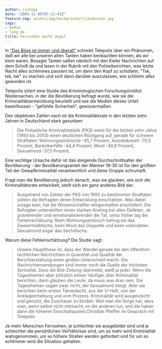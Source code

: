```yaml
---
author: isotopp
date: "2004-11-08T07:21:43Z"
feature-img: assets/img/background/rijksmuseum.jpg
tags:
- media
- lang_de
title: Fernsehen macht Angst
---
```

In ["Das Böse ist immer und überall"](http://www.heise.de/tp/deutsch/inhalt/co/18724/1.html) schreibt Telepolis über ein Phänomen, daß wir alle bei unseren alten Tanten haben beobachten können, als wir klein waren. Besagte Tanten saßen nämlich mit den Kieler Nachrichten auf dem Schoß da und lasen in der Rubrik mit den Polizeiberichten, was letzte Nacht alles schlimmes passiert ist, um dann den Kopf zu schütteln, "Tsk, tsk, tsk" zu machen und sich dann darüber auszulassen, wie schlimm alles geworden ist.

Telepolis zitiert eine Studie des Kriminologischen Forschungsinstitut Niedersachen, in der die Bevölkerung befragt wurde, wie sie die Kriminalitätsentwicklung beurteilt und wie die Medien dieses Urteil beeinflussen - "gefühlte Sicherheit", gewissermaßen.

Den objektiven Zahlen nach ist die Kriminalitätsrate in den letzten zehn Jahren in Deutschland stark gesunken: 

>  Die Polizeiliche Kriminalstatistik (PKS) weist für die letzten zehn Jahre (1993 bis 2003) einen deutlichen Rückgang auf, gerade für schwere Straftaten: Wohnungseinbrüche -45,7 Prozent, Autodiebstahl -70,5 Prozent, Banküberfälle -44,4 Prozent, Mord -40,8 Prozent, Sexualmord -37,5 Prozent.

Eine wichtige Ursache dafür ist das steigende Durchschnittsalter der Bevölkerung - der Bevölkerungsanteil der Männer 18-30 ist für den größten Teil der Gewaltkriminalität verantwortlich und diese Gruppe schrumpft.

Fragt man die Bevölkerung jedoch danach, was sie glauben, wie sich die Kriminalitätsrate entwickelt, stellt sich ein ganz anderes Bild dar: 

> Ausgehend von Zahlen der PKS von 1993 zu bestimmten Straftaten sollten die Befragten deren Entwicklung einschätzen. Was dabei zutage kam, hat die Wissenschaftler einigermaßen erschüttert: Die Befragten unterstellten einen starken Anstieg bei allen Delikten. Je gravierender und emotionalisierender die Tat, umso höher lag die Fehleinschätzung: Beim Wohnungseinbruch betrug sie das Zweieinhalbfache, beim Mord das Doppelte und beim vollendeten Sexualmord sogar das Sechsfache.

Warum diese Fehleinschätzung? Die Studie sagt: 

>  Unsere Hauptthese ist, dass der Wandel gerade bei den öffentlich-rechtlichen Nachrichten in Quantität und Qualität der Berichterstattung einen großen Unterschied macht. Die Nachrichtensendungen sind immer noch die Quelle der höchsten Seriosität. Dass die Bild-Zeitung übertreibt, weiß ja jeder. Wenn die Tagesthemen aber plötzlich immer häufiger über Kriminalität berichten, dann glauben die Leute, da muss was dran sein. Die Tagesthemen sagen zwar nicht, der Sexualmord steigt. Aber sie berichten beim ersten Tatverdacht, aus der U-Haft, von der Anklageerhebung und vom Prozess. Kriminalität wird ausgelutscht und genutzt, die Zuschauer zu binden. Weil man die Sorge hat, dass man, wenn selbst nicht mitmacht, es die anderen tun, und die haben dann die höheren Einschaltquoten.Christian Pfeiffer im Gespräch mit Telepolis

Je mehr Menschen Fernsehen, je schlechter sie ausgebildet sind und je schlechter die persönlichen Verhältnisse sind, um so mehr wird Kriminalität wahrgenommen, um so höhere Strafen werden gefordert und für um so schlimmer wird die Situation gehalten.
